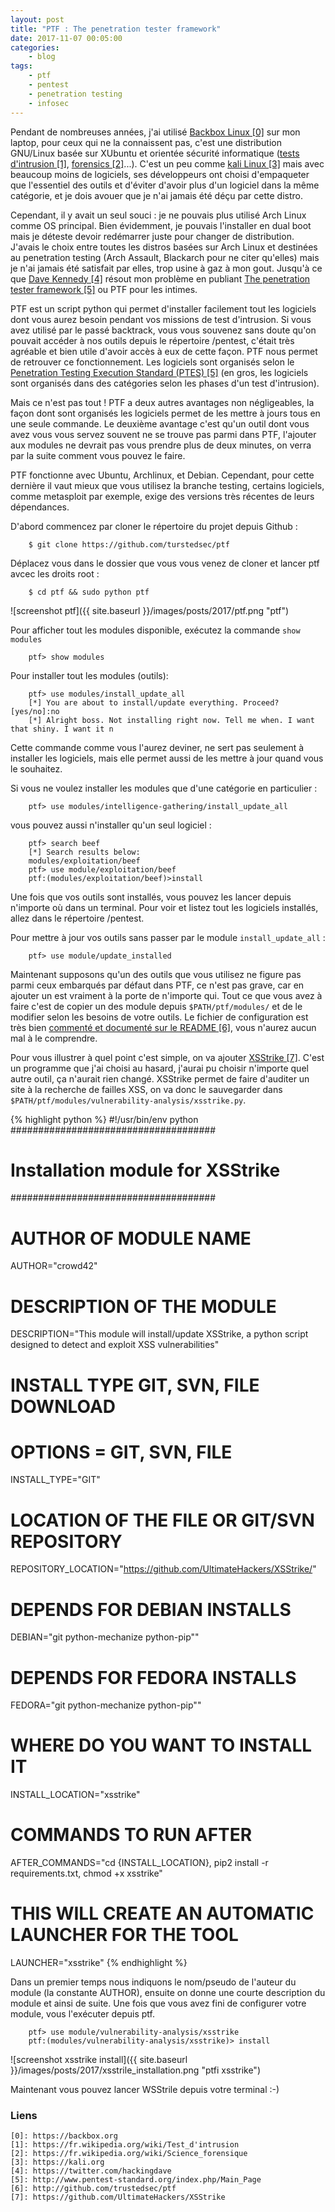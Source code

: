 ```yaml
---
layout: post
title: "PTF : The penetration tester framework"
date: 2017-11-07 00:05:00
categories:
    - blog
tags:
    - ptf
    - pentest
    - penetration testing
    - infosec
---
```


Pendant de nombreuses années, j'ai utilisé [Backbox Linux \[0\]][0] sur mon laptop, pour ceux qui ne la connaissent pas, c'est une distribution GNU/Linux basée sur XUbuntu et orientée sécurité informatique ([tests d'intrusion \[1\]][1],  [forensics \[2\]][2]...). C'est un peu comme [kali Linux \[3\]][3] mais avec beaucoup moins de logiciels, ses développeurs ont choisi d'empaqueter que l'essentiel des outils et d'éviter d'avoir plus d'un logiciel dans la même catégorie, et je dois avouer que je n'ai jamais été déçu par cette distro.

Cependant, il y avait un seul souci : je ne pouvais plus utilisé Arch Linux comme OS principal. Bien évidemment, je pouvais l'installer en dual boot mais je déteste devoir redémarrer juste pour changer de distribution. J'avais le choix entre toutes les distros basées sur Arch Linux et destinées au penetration testing (Arch Assault, Blackarch pour ne citer qu'elles) mais je n'ai jamais été satisfait par elles, trop usine à gaz à mon gout. Jusqu'à ce que [Dave Kennedy \[4\]][4] résout mon problème en publiant [The penetration tester framework \[5\]][5] ou PTF pour les intimes.

PTF est un script python qui permet d'installer facilement tout les logiciels dont vous aurez besoin pendant vos missions de test d'intrusion. Si vous avez utilisé par le passé backtrack, vous vous souvenez sans doute qu'on pouvait accéder à nos outils depuis le répertoire /pentest, c'était très agréable et bien utile d'avoir accès à eux de cette façon. PTF nous permet de retrouver ce fonctionnement. Les logiciels sont organisés selon le [Penetration Testing Execution Standard (PTES) \[5\]][5] (en gros, les logiciels sont organisés dans des catégories selon les phases d'un test d'intrusion).

Mais ce n'est pas tout ! PTF a deux autres avantages non négligeables, la façon dont sont organisés les logiciels permet de les mettre à jours tous en une seule commande. Le deuxième avantage c'est qu'un outil dont vous avez vous vous servez souvent ne se trouve pas parmi dans PTF, l'ajouter aux modules ne devrait pas vous prendre plus de deux minutes, on verra par la suite comment vous pouvez le faire.

PTF fonctionne avec Ubuntu, Archlinux, et Debian. Cependant, pour cette dernière il vaut mieux que vous utilisez la branche testing, certains logiciels, comme metasploit par exemple, exige des versions très récentes de leurs dépendances.

D'abord commencez par cloner le répertoire du projet depuis Github :
~~~
    $ git clone https://github.com/turstedsec/ptf
~~~

Déplacez vous dans le dossier que vous vous venez de cloner et lancer ptf avcec les droits root :

~~~
    $ cd ptf && sudo python ptf
~~~

![screenshot ptf]({{ site.baseurl }}/images/posts/2017/ptf.png "ptf")

Pour afficher tout les modules disponible, exécutez la commande `show modules`
~~~
    ptf> show modules
~~~

Pour installer tout les modules (outils):
~~~
    ptf> use modules/install_update_all
    [*] You are about to install/update everything. Proceed? [yes/no]:no
    [*] Alright boss. Not installing right now. Tell me when. I want that shiny. I want it n
~~~

Cette commande comme vous l'aurez deviner, ne sert pas seulement à installer les logiciels, mais elle permet aussi de les mettre à jour quand vous le souhaitez.

Si vous ne voulez installer les modules que d'une catégorie en particulier :
~~~
    ptf> use modules/intelligence-gathering/install_update_all
~~~

vous pouvez aussi n'installer qu'un seul logiciel :
~~~
    ptf> search beef
    [*] Search results below:
    modules/exploitation/beef
    ptf> use module/exploitation/beef
    ptf:(modules/exploitation/beef)>install
~~~

Une fois que vos outils sont installés, vous pouvez les lancer depuis n'importe où dans un terminal. Pour voir et listez tout les logiciels installés, allez dans le répertoire /pentest.

Pour mettre à jour vos outils sans passer par le module `install_update_all` :
~~~
    ptf> use module/update_installed
~~~

Maintenant supposons qu'un des outils que vous utilisez ne figure pas parmi ceux embarqués par défaut dans PTF, ce n'est pas grave, car en ajouter un est vraiment à la porte de n'importe qui. Tout ce que vous avez à faire c'est de copier un des module depuis `$PATH/ptf/modules/` et de le modifier selon les besoins de votre outils. Le fichier de configuration est très bien [commenté et documenté sur le README \[6\]][6], vous n'aurez aucun mal à le comprendre.

Pour vous illustrer à quel point c'est simple, on va ajouter [XSStrike \[7\]][7]. C'est un programme que j'ai choisi au hasard, j'aurai pu choisir n'importe quel autre outil, ça n'aurait rien changé. XSStrike  permet de faire d'auditer un site à la recherche de failles XSS, on va donc le sauvegarder dans `$PATH/ptf/modules/vulnerability-analysis/xsstrike.py`.

{% highlight python %}
#!/usr/bin/env python
#####################################
# Installation module for XSStrike
#####################################

# AUTHOR OF MODULE NAME
AUTHOR="crowd42"

# DESCRIPTION OF THE MODULE
DESCRIPTION="This module will install/update XSStrike, a python script designed to detect and exploit XSS vulnerabilities"

# INSTALL TYPE GIT, SVN, FILE DOWNLOAD
# OPTIONS = GIT, SVN, FILE
INSTALL_TYPE="GIT"

# LOCATION OF THE FILE OR GIT/SVN REPOSITORY
REPOSITORY_LOCATION="https://github.com/UltimateHackers/XSStrike/"

# DEPENDS FOR DEBIAN INSTALLS
DEBIAN="git python-mechanize python-pip""

# DEPENDS FOR FEDORA INSTALLS
FEDORA="git python-mechanize python-pip""

# WHERE DO YOU WANT TO INSTALL IT
INSTALL_LOCATION="xsstrike"

# COMMANDS TO RUN AFTER
AFTER_COMMANDS="cd {INSTALL_LOCATION}, pip2 install -r requirements.txt, chmod +x xsstrike"

# THIS WILL CREATE AN AUTOMATIC LAUNCHER FOR THE TOOL
LAUNCHER="xsstrike"
{% endhighlight %}

Dans un premier temps nous indiquons le nom/pseudo de l'auteur du module (la constante AUTHOR), ensuite on donne une courte description du module et ainsi de suite. Une fois que vous avez fini de configurer votre module, vous l'exécuter depuis ptf.

~~~
    ptf> use module/vulnerability-analysis/xsstrike
    ptf:(modules/vulnerability-analysis/xsstrike)> install
~~~

![screenshot xsstrike install]({{ site.baseurl }}/images/posts/2017/xsstrile_installation.png "ptfi xsstrike")

Maintenant vous pouvez lancer WSStrile depuis votre terminal :-)

### Liens
~~~
[0]: https://backbox.org
[1]: https://fr.wikipedia.org/wiki/Test_d'intrusion
[2]: https://fr.wikipedia.org/wiki/Science_forensique
[3]: https://kali.org
[4]: https://twitter.com/hackingdave
[5]: http://www.pentest-standard.org/index.php/Main_Page
[6]: http://github.com/trustedsec/ptf
[7]: https://github.com/UltimateHackers/XSStrike
~~~
[0]: https://backbox.org
[1]: https://fr.wikipedia.org/wiki/Test_d'intrusion
[2]: https://fr.wikipedia.org/wiki/Science_forensique
[3]: https://kali.org
[4]: https://twitter.com/hackingdave
[5]: http://www.pentest-standard.org/index.php/Main_Page
[6]: http://github.com/trustedsec/ptf
[7]: https://github.com/UltimateHackers/XSStrike

